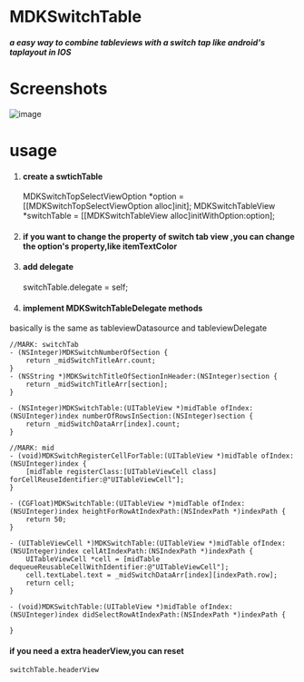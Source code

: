 # MDKSwitchTable
##### a easy way to combine tableviews with a switch tap like android's taplayout in IOS

# Screenshots

![image](https://raw.githubusercontent.com/miku1958/MDKSwitchTable/master/example/2018-04-28%2011_18_44.gif)

# usage
1. #### create a swtichTable


    MDKSwitchTopSelectViewOption *option = [[MDKSwitchTopSelectViewOption alloc]init];
    MDKSwitchTableView *switchTable = [[MDKSwitchTableView alloc]initWithOption:option];
    
2. #### if you want to change the property of switch tab view ,you can change the option's property,like itemTextColor
    
3. #### add delegate 


    switchTable.delegate = self;
    
4. #### implement MDKSwitchTableDelegate methods 
basically is the same as tableviewDatasource and tableviewDelegate

    //MARK:	switchTab
    - (NSInteger)MDKSwitchNumberOfSection {
    	return _midSwitchTitleArr.count;
    }
    - (NSString *)MDKSwitchTitleOfSectionInHeader:(NSInteger)section {
    	return _midSwitchTitleArr[section];
    }
    
    - (NSInteger)MDKSwitchTable:(UITableView *)midTable ofIndex:(NSUInteger)index numberOfRowsInSection:(NSInteger)section {
    	return _midSwitchDataArr[index].count;
    }
    
    //MARK:	mid
    - (void)MDKSwitchRegisterCellForTable:(UITableView *)midTable ofIndex:(NSUInteger)index {
    	[midTable registerClass:[UITableViewCell class] forCellReuseIdentifier:@"UITableViewCell"];
    }
    
    - (CGFloat)MDKSwitchTable:(UITableView *)midTable ofIndex:(NSUInteger)index heightForRowAtIndexPath:(NSIndexPath *)indexPath {
    	return 50;
    }
    
    - (UITableViewCell *)MDKSwitchTable:(UITableView *)midTable ofIndex:(NSUInteger)index cellAtIndexPath:(NSIndexPath *)indexPath {
    	UITableViewCell *cell = [midTable dequeueReusableCellWithIdentifier:@"UITableViewCell"];
    	cell.textLabel.text = _midSwitchDataArr[index][indexPath.row];
    	return cell;
    }
    
    - (void)MDKSwitchTable:(UITableView *)midTable ofIndex:(NSUInteger)index didSelectRowAtIndexPath:(NSIndexPath *)indexPath {
    
    }

#### if you need a extra headerView,you can reset
    switchTable.headerView
    

